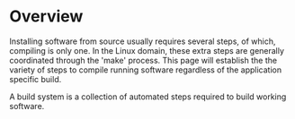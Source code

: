 # Overview
Installing software from source usually requires several steps, of which, compiling is only one.  In the Linux domain, these extra steps are generally coordinated through the 'make' process.  This page will establish the the variety of steps to compile running software regardless of the application specific build.

A build system is a collection of automated steps required to build working software.  